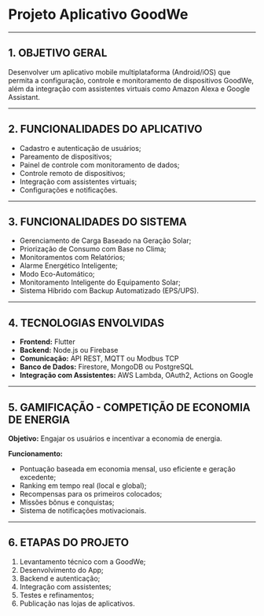 # Projeto Aplicativo GoodWe

---

## 1. OBJETIVO GERAL

Desenvolver um aplicativo mobile multiplataforma (Android/iOS) que permita a configuração, controle e monitoramento de dispositivos GoodWe, além da integração com assistentes virtuais como Amazon Alexa e Google Assistant.

---

## 2. FUNCIONALIDADES DO APLICATIVO 

- Cadastro e autenticação de usuários;
- Pareamento de dispositivos;
- Painel de controle com monitoramento de dados;
- Controle remoto de dispositivos;
- Integração com assistentes virtuais;
- Configurações e notificações.

---

## 3. FUNCIONALIDADES DO SISTEMA

- Gerenciamento de Carga Baseado na Geração Solar;
- Priorização de Consumo com Base no Clima;
- Monitoramentos com Relatórios;
- Alarme Energético Inteligente;
- Modo Eco-Automático;
- Monitoramento Inteligente do Equipamento Solar;
- Sistema Híbrido com Backup Automatizado (EPS/UPS).

---

## 4. TECNOLOGIAS ENVOLVIDAS 

- **Frontend:** Flutter
- **Backend:** Node.js ou Firebase
- **Comunicação:** API REST, MQTT ou Modbus TCP
- **Banco de Dados:** Firestore, MongoDB ou PostgreSQL
- **Integração com Assistentes:** AWS Lambda, OAuth2, Actions on Google

---

## 5. GAMIFICAÇÃO - COMPETIÇÃO DE ECONOMIA DE ENERGIA 

**Objetivo:** Engajar os usuários e incentivar a economia de energia.

**Funcionamento:**
- Pontuação baseada em economia mensal, uso eficiente e geração excedente;
- Ranking em tempo real (local e global);
- Recompensas para os primeiros colocados;
- Missões bônus e conquistas;
- Sistema de notificações motivacionais.

---

## 6. ETAPAS DO PROJETO 

1. Levantamento técnico com a GoodWe;
2. Desenvolvimento do App;
3. Backend e autenticação;
4. Integração com assistentes;
5. Testes e refinamentos;
6. Publicação nas lojas de aplicativos.
